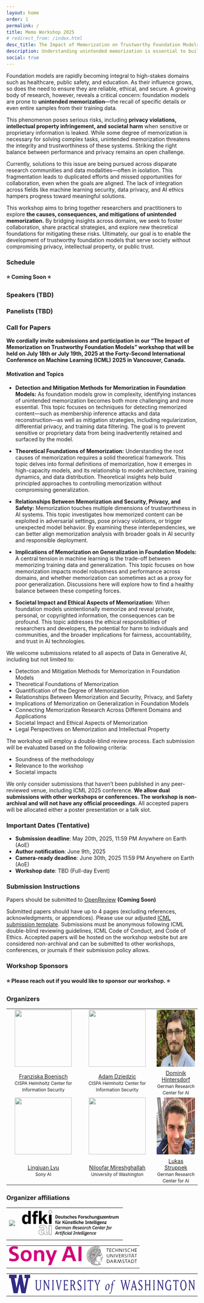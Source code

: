 ```yaml
---
layout: home
order: 1
permalink: /
title: Memo Workshop 2025
# redirect_from: /index.html
desc_title: The Impact of Memorization on Trustworthy Foundation Models @ ICML 2025
description: Understanding unintended memorization is essential to building trustworthy foundation models.
social: true
---
```


<!-- <td style="text-align:center"><img src="assets/img/workshop-votes.png" height="170"></td> <br />
<td style="text-align:center"><a href="https://bit.ly/bugs-orals">Vote Best Oral</a> | <a href="https://bit.ly/bugs-posters">Vote Best Poster</a></td> <br /> -->

Foundation models are rapidly becoming integral to high-stakes domains such as healthcare, public safety, and education. As their influence grows, so does the need to ensure they are reliable, ethical, and secure. A growing body of research, however, reveals a critical concern: foundation models are prone to <b>unintended memorization</b>—the recall of specific details or even entire samples from their training data.

This phenomenon poses serious risks, including <b>privacy violations, intellectual property infringement, and societal harm</b> when sensitive or proprietary information is leaked. While some degree of memorization is necessary for solving complex tasks, unintended memorization threatens the integrity and trustworthiness of these systems. Striking the right balance between performance and privacy remains an open challenge.

Currently, solutions to this issue are being pursued across disparate research communities and data modalities—often in isolation. This fragmentation leads to duplicated efforts and missed opportunities for collaboration, even when the goals are aligned. The lack of integration across fields like machine learning security, data privacy, and AI ethics hampers progress toward meaningful solutions.

This workshop aims to bring together researchers and practitioners to explore <b>the causes, consequences, and mitigations of unintended memorization.</b> By bridging insights across domains, we seek to foster collaboration, share practical strategies, and explore new theoretical foundations for mitigating these risks. Ultimately, our goal is to enable the development of trustworthy foundation models that serve society without compromising privacy, intellectual property, or public trust.

<!-- **UPDATE**: fill out this form if you are interested in a post-workshop social: [https://forms.gle/XjeSVmyHnsp7EmLB6](https://forms.gle/XjeSVmyHnsp7EmLB6). -->

<!-- ### Schedule (Meeting Room 317A, 9 AM - 5 PM, July 29, 2023) -->
### Schedule

<!-- ⭐ **Link to NeurIPS page: [https://neurips.cc/virtual/2023/workshop/66550](https://neurips.cc/virtual/2023/workshop/66550)** ⭐ -->
#### ⭐ **Coming Soon** ⭐


<!-- |----------------------|---------------------------------------------------------|---------------------------------------------------------------------------------------|
| Start Time (CST/GMT-06:00, New Orleans)  |  Session                                                 | Speaker(s)                                                                            |
|:---------------------|:--------------------------------------------------------------------------------|:---------------------------------------------------------------------------------------|
| 08:55 am | Opening Remarks                                                                            | Organizers                                                                            |
|---------------------|--------------------------------------------------------------------------------|---------------------------------------------------------------------------------------|
| 09:00 am | **Invited Talk 1:** A Blessing in Disguise: Backdoor Attacks as Watermarks for Dataset Copyright | Yiming Li |
| 09:30 am | **Invited Talk 2:** Recent Advances in Backdoor Defense and Benchmark | Baoyuan Wu  |
| 10:00 am | Coffee Break                                                                           |  |
|---------------------|--------------------------------------------------------------------------------|---------------------------------------------------------------------------------------|
| 10:30 am | **Invited Talk 3:** The difference between safety and security for watermarking                                                                                | Jonas Geiping |
| 11:00 am | **Oral 1:** Effective Backdoor Mitigation Depends on the Pre-training Objective | Sahil Verma, Gantavya Bhatt, Soumye Singhal, Arnav Das, Chirag Shah, John Dickerson, Jeff A Bilmes |
| 11:15 am  | **Invited Talk 4:** Universal jailbreak backdoors from poisoned human feedback | Florian Tramèr |
| 11:45 am | Lunch Break | |
|---------------------|----------------------------------------------------------------------------------------|---------------------------------------------------------------------------------------|
| 01:00 pm | **Oral 2:** VillanDiffusion: A Unified Backdoor Attack Framework for Diffusion Models | Sheng-Yen Chou, Pin-Yu Chen, Tsung-Yi Ho |
| 01:15 pm | **Oral 3:** The Stronger the Diffusion Model, the Easier the Backdoor: Data Poisoning to Induce Copyright Breaches Without Adjusting Finetuning Pipeline | Haonan Wang, Qianli Shen, Yao Tong, Yang Zhang, Kenji Kawaguchi |
| 01:30 pm | **Invited talk 5:** Is this model mine? On stealing and defending machine learning models | Adam Dziedzic |
| 02:00 pm | **Invited talk 6**                                                                           | Ruoxi Jia |
| 02:30 pm | Coffee Break                                                                     |  |
|---------------------|----------------------------------------------------------------------------------------|---------------------------------------------------------------------------------------|
| 03:00 pm | **Poster Session**                                                                                | Paper Authors |
| 03:45 pm | **Oral 4:** Backdooring Instruction-Tuned Large Language Models with Virtual Prompt Injection | Jun Yan, Vikas Yadav, Shiyang Li, Lichang Chen, Zheng Tang, Hai Wang, Vijay Srinivasan, Xiang Ren, Hongxia Jin |
| 04:00 pm | **Oral 5:** BadChain: Backdoor Chain-of-Thought Prompting for Large Language Models | Zhen Xiang, Fengqing Jiang, Zidi Xiong, Bhaskar Ramasubramanian, Radha Poovendran, Bo Li |
| 04:15 pm | **Invited Talk 7:** Decoding Backdoors in LLMs and Their Implications | Bo Li |
|---------------------|----------------------------------------------------------------------------------------|---------------------------------------------------------------------------------------|
| 04:45 pm | **Panel Discussion**                                                                     | Moderator: Eugene Bagdasaryan |
| 05:15 pm   | Closing Remarks                                                                        | Organizers    |  -->


### Speakers (TBD)

<!-- ### Speakers (Tentative) -->

<!-- <table style="width:100%">
  <tr>
    <td style="text-align:center"><img src="assets/img/icml2025/speakers/pinyuchen-square.webp" height="170" width="170"></td>
    <td style="text-align:center"><img src="assets/img/icml2025/speakers/zicokolter-square.jpg" height="170" width="170"></td>
    <td style="text-align:center"><img src="assets/img/icml2025/speakers/sanmikoyejo-square.jpg" height="170" width="170"></td>
  </tr>
  <tr>
    <td style="text-align:center"><a href="https://sites.google.com/site/pinyuchenpage/home">Pin-Yu Chen</a> <small> <br> Principal Research Scientist <br> IBM Research AI </small> </td>
    <td style="text-align:center"><a href="https://zicokolter.com/">Zico Kolter</a> <small> <br> Professor <br> Carnegie Mellon University </small> </td>
    <td style="text-align:center"><a href="https://cs.stanford.edu/~sanmi/">Sanmi Koyejo</a> <small><br> Assistant Professor <br> Stanford University </small></td>
  </tr>
  <tr>
    <td style="text-align:center"><img src="assets/img/icml2025/speakers/dawnsong-square.jpg" height="170" width="170"></td>
    <td style="text-align:center"><img src="assets/img/icml2025/speakers/ericwallace-square.jpg" height="170" width="170"></td>
    <td style="text-align:center"><img src="assets/img/icml2025/speakers/ericwong-square.jpg" height="170" width="170"></td>
  </tr>
  <tr>
    <td style="text-align:center"><a href="https://dawnsong.io/">Dawn Song</a> <small> <br> Professor <br> University of California, Berkeley	</small> </td>
    <td style="text-align:center"><a href="https://www.ericswallace.com/">Eric Wallace</a> <small> <br> Member of Technical Staff <br> OpenAI </small> </td>
    <td style="text-align:center"><a href="https://riceric22.github.io/">Eric Wong</a> <small> <br> Assistant Professor <br> University of Pennsylvania </small> </td>
  </tr>
</table> -->

### Panelists (TBD)

<!-- ### Panelists (Tentative) -->

<!-- 
<table style="width:100%">
  <tr>
    <td style="text-align:center"><img src="assets/img/icml2025/panelists/tatsunorihashimoto-square.jpg" height="170" width="170"></td>
    <td style="text-align:center"><img src="assets/img/icml2025/panelists/adinawilliams-square.jpg" height="170" width="170"></td>
    <td style="text-align:center"><img src="assets/img/icml2025/panelists/rexying-square.jpg" height="170" width="170"></td>
  </tr>
  <tr>
    <td style="text-align:center"><a href="https://thashim.github.io/">Tatsunori Hashimoto</a> <small> <br>Assistant Professor <br> Stanford University </small> </td>
    <td style="text-align:center"><a href="https://ai.meta.com/people/1396973444287406/adina-williams/">Adina Williams</a> <small> <br>Research Scientist <br> Facebook AI Research </small></td>
    <td style="text-align:center"><a href="https://www.cs.yale.edu/homes/ying-rex/">Rex (Zhitao) Ying</a> <small> <br>Assistant Professor <br> Yale University </small> </td>
  </tr>
</table> -->

### Call for Papers

**We cordially invite submissions and participation in our “The Impact of Memorization on Trustworthy Foundation Models” workshop that will be held on July 18th or July 19th, 2025 at the Forty-Second International Conference on Machine Learning (ICML) 2025 in Vancouver, Canada.**

<!-- The submission deadline is **<s>September 29, 2023</s> October 6th, 2023, 23:59 AoE** and the submission link <a href="https://openreview.net/group?id=NeurIPS.cc/2023/Workshop/BUGS">https://openreview.net/group?id=NeurIPS.cc/2023/Workshop/BUGS</a>. -->

#### Motivation and Topics

<!--
TODO: write a short intro to the motivation and the topics.
#
#
#
#
#
#
#
#
#
#
#
#
#
#
-->

* **Detection and Mitigation Methods for Memorization in Foundation Models:** As foundation models grow in complexity, identifying instances of unintended memorization becomes both more challenging and more essential. This topic focuses on techniques for detecting memorized content—such as membership inference attacks and data reconstruction—as well as mitigation strategies, including regularization, differential privacy, and training data filtering. The goal is to prevent sensitive or proprietary data from being inadvertently retained and surfaced by the model.

* **Theoretical Foundations of Memorization:** Understanding the root causes of memorization requires a solid theoretical framework. This topic delves into formal definitions of memorization, how it emerges in high-capacity models, and its relationship to model architecture, training dynamics, and data distribution. Theoretical insights help build principled approaches to controlling memorization without compromising generalization.

* **Relationships Between Memorization and Security, Privacy, and Safety:** Memorization touches multiple dimensions of trustworthiness in AI systems. This topic investigates how memorized content can be exploited in adversarial settings, pose privacy violations, or trigger unexpected model behavior. By examining these interdependencies, we can better align memorization analysis with broader goals in AI security and responsible deployment.

* **Implications of Memorization on Generalization in Foundation Models:** A central tension in machine learning is the trade-off between memorizing training data and generalization. This topic focuses on how memorization impacts model robustness and performance across domains, and whether memorization can sometimes act as a proxy for poor generalization. Discussions here will explore how to find a healthy balance between these competing forces.

* **Societal Impact and Ethical Aspects of Memorization:** When foundation models unintentionally memorize and reveal private, personal, or copyrighted information, the consequences can be profound. This topic addresses the ethical responsibilities of researchers and developers, the potential for harm to individuals and communities, and the broader implications for fairness, accountability, and trust in AI technologies.


We welcome submissions related to all aspects of Data in Generative AI, including but not limited to: 

*	Detection and Mitigation Methods for Memorization in Foundation Models
*	Theoretical Foundations of Memorization
*	Quantification of the Degree of Memorization
*	Relationships Between Memorization and Security, Privacy, and Safety
*	Implications of Memorization on Generalization in Foundation Models
*	Connecting Memorization Research Across Different Domains and Applications
*	Societal Impact and Ethical Aspects of Memorization
*	Legal Perspectives on Memorization and Intellectual Property

The workshop will employ a double-blind review process. Each submission will be evaluated based on the following criteria:

* Soundness of the methodology
* Relevance to the workshop
* Societal impacts

We only consider submissions that haven’t been published in any peer-reviewed venue, including ICML 2025 conference. **We allow dual submissions with other workshops or conferences. The workshop is non-archival and will not have any official proceedings**. All accepted papers will be allocated either a poster presentation or a talk slot.
 
<!-- ### Call for Reviewers
Please fill out this [Google form](https://docs.google.com/forms/d/e/1FAIpQLSd3L9_o7vAZUSWjWMxi18jZHuIrBaafUBm6v1fTZQorK2o9Qw/viewform) if you are interested in reviewing for the workshop.

🏆 **2 free ICML 2023 workshop registrations will be given as "Best Reviewer Awards"** 🏆 -->

### Important Dates (Tentative)

* **Submission deadline**: May 20th, 2025, 11:59 PM Anywhere on Earth (AoE)
* **Author notification**: June 9th, 2025
* **Camera-ready deadline**: June 30th, 2025 11:59 PM Anywhere on Earth (AoE)
* **Workshop date**: TBD (Full-day Event)

### Submission Instructions
Papers should be submitted to [OpenReview](https://openreview.net/) **(Coming Soon)**

Submitted papers should have up to 4 pages (excluding references, acknowledgments, or appendices). Please use our adjusted <a href="_data/icml2025memo.zip">ICML submission template</a>.
Submissions must be anonymous following ICML double-blind reviewing guidelines, ICML Code of Conduct, and Code of Ethics. Accepted papers will be hosted on the workshop website but are considered non-archival and can be submitted to other workshops, conferences, or journals if their submission policy allows.

### Workshop Sponsors

#### ⭐ **Please reach out if you would like to sponsor our workshop.** ⭐

<!-- <table style="width:100%; border: none;">
<td style="text-align:center; border: none;"><a href="https://troj.ai/"><img src="assets/img/sponsor-troj-ai.png" height="55"></a></td>

<td style="text-align:center; border: none;"><a href="https://ml.umd.edu/"><img src="assets/img/sponsor-umd-cml.png" height="65"></a></td>

<td style="text-align:center; border: none;"><a href="https://www.google.org/"><img src="assets/img/sponsor-google.png" height="75"></a></td>
</table> -->

### Organizers 


<table style="width:100%">
  <tr>
    <td style="text-align:center"><img src="assets/img/icml2025/organizers/franziskaboenisch-square.jpg" height="150"  width="150"></td>
    <td style="text-align:center"><img src="assets/img/icml2025/organizers/adamdziedzic-square.png" height="150" width="150"></td>
    <td style="text-align:center"><img src="assets/img/icml2025/organizers/dominikhintersdorf-square.png" height="150" width="150"></td>
  </tr>
  <tr>
    <td style="text-align:center"><a href="https://cispa.de/en/people/c01frbo">Franziska Boenisch</a> <br> <small> CISPA Helmholtz Center for Information Security </small> </td>
    <td style="text-align:center"><a href="https://adam-dziedzic.com/">Adam Dziedzic</a> <small> <br> CISPA Helmholtz Center for Information Security </small> </td>
    <td style="text-align:center"><a href="https://d0mih.github.io/">Dominik Hintersdorf</a> <small> <br>German Research Center for AI </small> </td>
  </tr>
  <tr>
    <td style="text-align:center"><img src="assets/img/icml2025/organizers/blank-square.png" height="150" width="150"></td>
    <td style="text-align:center"><img src="assets/img/icml2025/organizers/blank-square.png" height="150" width="150"></td>
    <td style="text-align:center"><img src="assets/img/icml2025/organizers/lukasstruppek-square.jpg" height="150" width="150"></td>
  </tr>
  <tr>
    <td style="text-align:center"><a href="https://sites.google.com/view/lingjuan-lyu/home/">Lingjuan Lyu</a> <small> <br>Sony AI </small> </td>
    <td style="text-align:center"><a href="https://homes.cs.washington.edu/~niloofar//">Niloofar Mireshghallah</a> <small> <br>University of Washington </small> </td>
    <td style="text-align:center"><a href="https://lukasstruppek.github.io/">Lukas Struppek</a> <small> <br>German Research Center for AI </small> </td>
  </tr>
</table>



### Organizer affiliations

<table style="width:100%; align: left; border: none; spacing: none">
  <tr style="border: none; spacing: none"> 
    <td style="text-align:center; border: none; spacing: none"><a href="https://cispa.de/en"><img src="assets/img/icml2025/organizers/affiliations/cispa.png" height="75"></a></td>    
    <td style="text-align:center; border: none; spacing: none"><a href="https://www.dfki.de/en/web"><img src="assets/img/icml2025/organizers/affiliations/dfki.png" height="75"></a></td>
  </tr>
</table>
<table style="width:100%; align: left; border: none; spacing: none">
  <tr> 
    <td style="text-align:center; border: none; spacing: none"><a href="https://ai.sony"><img src="assets/img/icml2025/organizers/affiliations/sony_ai.png" height="50"></a></td>  
    <td style="text-align:center; border: none; spacing: none"><a href="https://www.tu-darmstadt.de/index.en.jsp"><img src="assets/img/icml2025/organizers/affiliations/tuda.png" height="50"></a></td>  
  </tr>
</table>
<table style="width:100%; align: center; border: none; spacing: none">
  <tr> 
    <td style="text-align:center; border: none; spacing: none"><a href="https://www.cs.washington.edu"><img src="assets/img/icml2025/organizers/affiliations/university_washington.png" height="50"></a></td>    
  </tr>
</table>